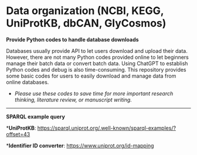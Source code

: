 # Data organization (NCBI, KEGG, UniProtKB, dbCAN, GlyCosmos)
**Provide Python codes to handle database downloads**

Databases usually provide API to let users download and upload their data. However, there are not many Python codes provided online to let beginners manage their batch data or convert batch data. Using ChatGPT to establish Python codes and debug is also time-consuming. This repository provides some basic codes for users to easily download and manage data from online databases. 

* *Please use these codes to save time for more important research thinking, literature review, or manuscript writing.* 




----

**SPARQL example query**

***UniProtKB**: https://sparql.uniprot.org/.well-known/sparql-examples/?offset=43 

***Identifier ID converter**: https://www.uniprot.org/id-mapping
